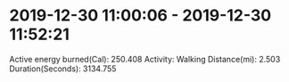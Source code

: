 # 2019-12-30 11:00:06 - 2019-12-30 11:52:21

Active energy burned(Cal): 250.408
Activity: Walking
Distance(mi): 2.503
Duration(Seconds): 3134.755